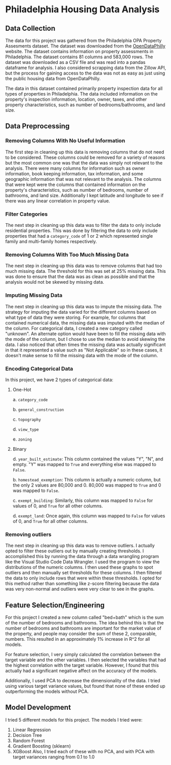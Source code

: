 # Philadelphia Housing Data Analysis

## Data Collection
The data for this project was gathered from the Philadelphia OPA Property Assesments dataset. The dataset was downloaded from the [OpenDataPhilly](https://www.opendataphilly.org/dataset/opa-property-assessments) website. The dataset contains information on property assessments in Philadelphia. The dataset contains 81 columns and 583,000 rows. The dataset was downloaded as a CSV file and was read into a pandas dataframe for analysis. I also considered scrapping data from the Zillow API, but the process for gaining access to the data was not as easy as just using the public housing data from OpenDataPhilly.

The data in this dataset contained primarily property inspection data for all types of properties in Philadelphia. The data included information on the property's inspection information, location, owner, taxes, and other property characteristics, such as number of bedrooms/bathrooms, and land size.

## Data Preprocessing
### Removing Columns With No Useful Information
The first step in cleaning up this data is removing columns that do not need to be considered. These columns could be removed for a variety of reasons but the most common one was that the data was simply not relevant to the analysis. There were many columns for information such as owner information, book keeping information, tax information, and some geographic information that was not relevant to the analysis. The columns that were kept were the columns that contained information on the property's characteristics, such as number of bedrooms, number of bathrooms, and land size. Additionally I kept latitude and longitude to see if there was any linear correlation in property value.

### Filter Categories
The next step in cleaning up this data was to filter the data to only include residential properties. This was done by filtering the data to only include properties that had a `category_code` of 1 or 2 which represented single family and multi-family homes respectively.

### Removing Columns With Too Much Missing Data
The next step in cleaning up this data was to remove columns that had too much missing data. The threshold for this was set at 25% missing data. This was done to ensure that the data was as clean as possible and that the analysis would not be skewed by missing data.

### Imputing Missing Data
The next step in cleaning up this data was to impute the missing data. The strategy for imputing the data varied for the different columns based on what type of data they were storing. For example, for columns that contained numerical data, the missing data was imputed with the median of the column. For categorical data, I created a new category called "unknown". An alternate option would have been to fill the missing data with the mode of the column, but I chose to use the median to avoid skewing the data. I also noticed that often times the missing data was actually significant in that it represented a value such as "Not Applicable" so in these cases, it doesn't make sense to fill the missing data with the mode of the column.

### Encoding Categorical Data
In this project, we have 2 types of categorical data:
1. One-Hot

    a. `category_code`

    b. `general_construction`

    c. `topography`

    d. `view_type`

    e. `zoning`

2. Binary
    
    d. `year_built_estimate`: This column contained the values "Y", "N", and empty. "Y" was mapped to `True` and everything else was mapped to `False`.

    b. `homestead_exemption`: This column is actually a numeric column, but the only 2 values are  80,000 and 0. 80,000 was mapped to `True` and 0 was mapped to `False`.

    c. `exempt_building`: Similarly, this column was mapped to `False` for values of 0, and `True` for all other columns.

    d. `exempt_land`: Once again, this column was mapped to `False` for values of 0, and `True` for all other columns.

### Removing outliers
The next step in cleaning up this data was to remove outliers. I actually opted to filter these outliers out by manually creating thresholds. I accomplished this by running the data through a data wrangling program like the Visual Studio Code Data Wrangler. I used the program to view the distributions of the numeric columns. I then used these graphs to spot outliers and then manually set thresholds for these columns. I then filtered the data to only include rows that were within these thresholds. I opted for this method rather than something like z-score filtering because the data was very non-normal and outliers were very clear to see in the graphs.

## Feature Selection/Engineering
For this project I created a new column called "bed+bath" which is the sum of the number of bedrooms and bathrooms. The idea behind this is that the number of bedrooms and bathrooms are important for the market value of the property, and people may consider the sum of these 2, comparable, numbers. This resulted in an approximately 1% increase in R^2 for all models.

For feature selection, I very simply calculated the correlation between the target variable and the other variables. I then selected the variables that had the highest correlation with the target variable. However, I found that this actually had a significant negative affect on the accuracy of the models.

Additionally, I used PCA to decrease the dimensionality of the data. I tried using various target variance values, but found that none of these ended up outperforming the models without PCA.

## Model Development
I tried 5 different models for this project. The models I tried were:
1. Linear Regression
2. Decision Tree
3. Random Forest
4. Gradient Boosting (sklearn)
5. XGBoost
Also, I tried each of these with no PCA, and with PCA with target variances ranging from 0.1 to 1.0